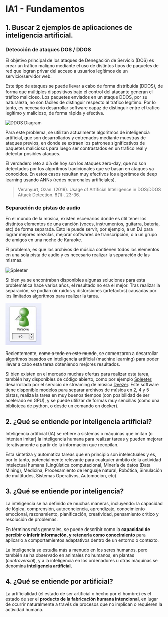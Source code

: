 IA1 - Fundamentos
===
## 1. Buscar 2 ejemplos de aplicaciones de inteligencia artificial.
### Detección de ataques DOS / DDOS 
El objetivo principal de los ataques de Denegación de Servicio (DOS) es crear un tráfico maligno mediante el uso de distintos tipos de paquetes de red que logran privar del acceso a usuarios legítimos de un servicio/servidor web. 

Este tipo de ataques se puede llevar a cabo de forma distribuida (DDOS), de forma que múltiples dispositivos bajo el control del atacante generan el tráfico malicioso.
Los paquetes enviados en un ataque DDOS, por su naturaleza, no son fáciles de distinguir respecto al tráfico legítimo. Por lo tanto, es necesario desarrollar software capaz de distinguir entre el trafico legítimo y malicioso, de forma rápida y efectiva.

![DDOS Diagram](https://blog.cloudflare.com/content/images/2022/04/unnamed1.png)

Para este problema, se utilizan actualmente algoritmos de inteligencia artificial, que son desarrollados y entrenados mediante muestras de ataques previos, en donde se extraen los patrones significativos de paquetes maliciosos para luego ser contrastados en un trafico real y detectar posibles ataques.

El verdadero reto a día de hoy son los ataques zero-day, que no son detectados por los algoritmos tradicionales que se basan en ataques ya conocidos. En estos casos resultan muy efectivos los algoritmos de deep learning usando ANNs (redes neuronales artificiales).

> Veranyurt, Ozan. (2019). Usage of Artificial Intelligence in DOS/DDOS Attack Detection. 8(1):. 23-36. 

### Separación de pistas de audio
En el mundo de la música, existen escenarios donde es útil tener los distintos elementos de una canción (voces, instrumentos, guitarra, batería, etc) de forma separada. Esto le puede servir, por ejemplo, a un DJ para lograr mejores mezclas, mejorar softwares de transcripción, o a un grupo de amigos en una noche de Karaoke.

El problema, es que los archivos de música contienen todos los elementos en una sola pista de audio y es necesario realizar la separación de las mismas.

![Spleeter](https://miro.medium.com/max/700/1*j1WakLQXuQkJCXlRk0xt5g.jpeg)

Si bien ya se encontraban disponibles algunas soluciones para esta problemática hace varios años, el resultado no era el mejor. Tras realizar la separación, se podían oír ruidos y distorsiones (artefactos) causadas por los limitados algoritmos para realizar la tarea.

![Realtek Karaoke](./images/realtekKaraoke.png)

Recientemente, ~~como a todo en este mundo~~, se comenzaron a desarrollar algoritmos basados en inteligencia artificial (machine learning) para poder llevar a cabo esta tarea obteniendo mejores resultados.

Si bien existen en el mercado muchas ofertas para realizar esta tarea, también hay disponibles de código abierto, como por ejemplo [Spleeter](https://github.com/deezer/spleeter), desarrollada por el servicio de streaming de música [Deezer](https://www.deezer.com/). Este software tiene disponible modelos para separar archivos de música en 2, 4 y 5 pistas, realiza la tarea en muy buenos tiempos (con posibilidad de ser acelerado en GPU), y se puede utilizar de formas muy sencillas (como una biblioteca de python, o desde un comando en docker).

## 2. ¿Qué se entiende por inteligencia artificial?
Inteligencia artificial (IA) se refiere a sistemas o máquinas que imitan (o intentan imitar) la inteligencia humana para realizar tareas y pueden mejorar iterativamente a partir de la información que recopilan.

Esta sintetiza y automatiza tareas que en principio son intelectuales y es, por lo tanto, potencialmente relevante para cualquier ámbito de la actividad intelectual humana (Lingüística computacional, Minería de datos (Data Mining), Medicina, Procesamiento de lenguaje natural, Robótica, Simulación de multitudes, Sistemas Operativos, Automoción, etc)

## 3. ¿Qué se entiende por inteligencia?
La inteligencia se ha definido de muchas maneras, incluyendo: la capacidad de lógica, comprensión, autoconciencia, aprendizaje, conocimiento emocional, razonamiento, planificación, creatividad, pensamiento crítico y resolución de problemas. 

En términos más generales, se puede describir como la **capacidad de percibir o inferir información, y retenerla como conocimiento** para aplicarlo a comportamientos adaptativos dentro de un entorno o contexto.

La inteligencia se estudia más a menudo en los seres humanos, pero también se ha observado en animales no humanos, en plantas (_controversial_), y a la inteligencia en los ordenadores u otras máquinas se denomina **inteligencia artificial.**

## 4. ¿Qué se entiende por artificial?
La artificialidad (el estado de ser artificial o hecho por el hombre) es el estado de ser el **producto de la fabricación humana intencional**, en lugar de ocurrir naturalmente a través de procesos que no implican o requieren la actividad humana.
